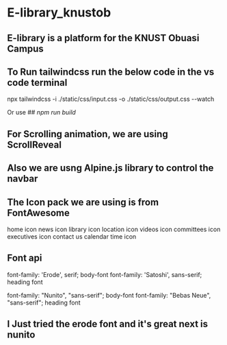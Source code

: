 # E-library_knustob
## E-library is a platform for the KNUST Obuasi Campus

## To Run tailwindcss run the below code in the vs code terminal
npx tailwindcss -i ./static/css/input.css -o ./static/css/output.css --watch

Or use ## *npm run build*

## For Scrolling animation, we are using ScrollReveal
<script src="https://unpkg.com/scrollreveal@4.0.0/dist/scrollreveal.min.js"></script>

##  Also we are usng Alpine.js library to control the navbar
<script defer src="https://unpkg.com/alpinejs@3.10.3/dist/cdn.min.js"></script>

## The Icon pack we are using is from FontAwesome
<script src="https://kit.fontawesome.com/a04dfe1eb8.js" crossorigin="anonymous"></script>


<!-- ICONS -->
home icon <i class="fa-solid fa-house"></i>
news icon <i class="fa-solid fa-newspaper"></i>
library icon <i class="fa-solid fa-book"></i>
location icon <i class="fa-solid fa-location-dot"></i>
videos icon <i class="fa-solid fa-video"></i>
committees icon <i class="fa-solid fa-people-group"></i>
executives icon <i class="fa-solid fa-user"></i>
contact us <i class="fa-solid fa-messages"></i>
calendar<i class="fa-solid fa-calendar-days"></i>
<i class="fa-solid fa-calendar"></i>
time icon <i class="fa-solid fa-clock"></i>


## Font api
<link href="https://api.fontshare.com/v2/css?f[]=erode@300,500,400&f[]=satoshi@900,700,300,901&display=swap" rel="stylesheet">
font-family: 'Erode', serif; body-font
font-family: 'Satoshi', sans-serif; heading font


<link href="https://api.fontshare.com/v2/css?f[]=nunito@600,400&f[]=bebas-neue@400&display=swap" rel="stylesheet">

font-family: "Nunito", "sans-serif"; body-font
font-family: "Bebas Neue", "sans-serif"; heading font

## I Just tried the erode font and it's great next is nunito